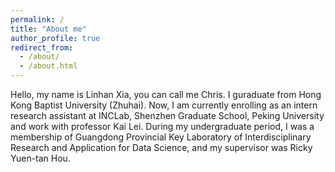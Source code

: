 ```yaml
---
permalink: /
title: "About me"
author_profile: true
redirect_from: 
  - /about/
  - /about.html
---
```


Hello, my name is Linhan Xia, you can call me Chris. I guraduate from Hong Kong Baptist University (Zhuhai). Now, I am currently enrolling as an intern research assistant at INCLab, Shenzhen Graduate School, Peking University and work with professor Kai Lei. During my undergraduate period, I was a membership of Guangdong Provincial Key Laboratory of Interdisciplinary Research and Application for Data Science, and my supervisor was Ricky Yuen-tan Hou.

